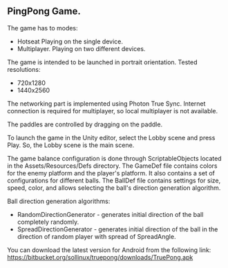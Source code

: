 ## PingPong Game.

The game has to modes: 
- Hotseat
	Playing on the single device.
- Multiplayer.
	Playing on two different devices.

The game is intended to be launched in portrait orientation.
Tested resolutions:
- 720x1280
- 1440x2560

The networking part is implemented using Photon True Sync. Internet connection is required for multiplayer, so local multiplayer is not available.

The paddles are controlled by dragging on the paddle.

To launch the game in the Unity editor, select the Lobby scene and press Play. So, the Lobby scene is the main scene.

The game balance configuration is done through ScriptableObjects located in the Assets/Resources/Defs directory.
The GameDef file contains colors for the enemy platform and the player's platform. It also contains a set of configurations for different balls.
The BallDef file contains settings for size, speed, color, and allows selecting the ball's direction generation algorithm.

Ball direction generation algorithms:
- RandomDirectionGenerator - generates initial direction of the ball completely randomly.
- SpreadDirectionGenerator - generates initial direction of the ball in the direction of random player with spread of SpreadAngle.

You can download the latest version for Android from the following link: https://bitbucket.org/sollinux/truepong/downloads/TruePong.apk
